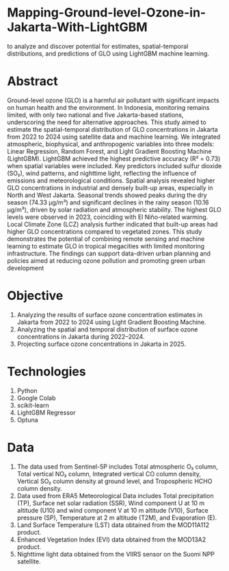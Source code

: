 # Mapping-Ground-level-Ozone-in-Jakarta-With-LightGBM
to analyze and discover potential for estimates, spatial-temporal distributions, and predictions of GLO using LightGBM machine learning.

# Abstract
Ground-level ozone (GLO) is a harmful air pollutant with significant impacts on human health and the environment. In Indonesia, monitoring remains limited, with only two national and five Jakarta-based stations, underscoring the need for alternative approaches. This study aimed to estimate the spatial-temporal distribution of GLO concentrations in Jakarta from 2022 to 2024 using satellite data and machine learning. We integrated atmospheric, biophysical, and anthropogenic variables into three models: Linear Regression, Random Forest, and Light Gradient Boosting Machine (LightGBM). LightGBM achieved the highest predictive accuracy (R² = 0.73) when spatial variables were included. Key predictors included sulfur dioxide (SO₂), wind patterns, and nighttime light, reflecting the influence of emissions and meteorological conditions. Spatial analysis revealed higher GLO concentrations in industrial and densely built-up areas, especially in North and West Jakarta. Seasonal trends showed peaks during the dry season (74.33 μg/m³) and significant declines in the rainy season (10.16 μg/m³), driven by solar radiation and atmospheric stability. The highest GLO levels were observed in 2023, coinciding with El Niño-related warming. Local Climate Zone (LCZ) analysis further indicated that built-up areas had higher GLO concentrations compared to vegetated zones. This study demonstrates the potential of combining remote sensing and machine learning to estimate GLO in tropical megacities with limited monitoring infrastructure. The findings can support data-driven urban planning and policies aimed at reducing ozone pollution and promoting green urban development

# Objective
1. Analyzing the results of surface ozone concentration estimates in Jakarta from 2022 to 2024 using Light Gradient Boosting Machine.
2. Analyzing the spatial and temporal distribution of surface ozone concentrations in Jakarta during 2022–2024.
3. Projecting surface ozone concentrations in Jakarta in 2025.

# Technologies
1. Python
2. Google Colab
3. scikit-learn
4. LightGBM Regressor
5. Optuna

# Data
1. The data used from Sentinel-5P includes Total atmospheric O₃ column, Total vertical NO₂ column, Integrated vertical CO column density, Vertical SO₂ column density at ground level, and Tropospheric HCHO column density.
2. Data used from ERA5 Meteorological Data includes Total precipitation (TP), Surface net solar radiation (SSR), Wind component U at 10 m altitude (U10) and wind component V at 10 m altitude (V10), Surface pressure (SP), Temperature at 2 m altitude (T2M), and Evaporation (E).
3. Land Surface Temperature (LST) data obtained from the MOD11A112 product. 
4. Enhanced Vegetation Index (EVI) data obtained from the MOD13A2 product. 
5. Nighttime light data obtained from the VIIRS sensor on the Suomi NPP satellite.
